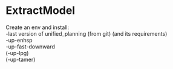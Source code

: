 # ExtractModel

Create an env and install:<br />
  -last version of unified_planning (from git) (and its requirements) <br />
  -up-enhsp<br />
  -up-fast-downward<br />
  (-up-lpg)<br />
  (-up-tamer)<br />
